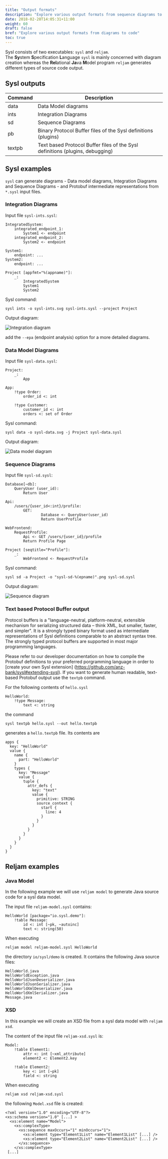 ```yaml
---
title: "Output formats"
description: "Explore various output formats from sequence diagrams to Java code."
date: 2018-02-28T14:05:31+11:00
weight: 60
draft: false
bref: "Explore various output formats from diagrams to code"
toc: true
---
```


Sysl consists of two executables: `sysl` and `reljam`.</br> The **Sy**stem **S**pecification **L**anguage `sysl` is mainly concerned with diagram creation whereas the **Rel**ational **Ja**va **M**odel program `reljam` generates different types of source code output.

Sysl outputs
------------
| Command | Description |
|---------|-------------|
| data    | Data Model diagrams |
| ints    | Integration Diagrams |
| sd      | Sequence Diagrams |
| pb      | Binary Protocol Buffer files of the Sysl definitions (plugins)    |
| textpb  | Text based Protocol Buffer files of the Sysl definitions (plugins, debugging) |


Sysl examples
-------------
`sysl` can generate diagrams - Data model diagrams, Integration Diagrams and Sequence Diagrams - and Protobuf intermediate representations from `*.sysl` input files.

### Integration Diagrams

Input file `sysl-ints.sysl`:

```
IntegratedSystem:
    integrated_endpoint_1:
        System1 <- endpoint
    integrated_endpoint_2:
        System2 <- endpoint

System1:
    endpoint: ...
System2:
    endpoint: ...

Project [appfmt="%(appname)"]:
    _:
        IntegratedSystem
        System1
        System2
```

Sysl command:

	sysl ints -o sysl-ints.svg sysl-ints.sysl --project Project

Output diagram:

![Integration diagram](/img/sysl/simple-sysl-ints.svg)

add the `--epa` (endpoint analysis) option for a more detailed diagrams.


### Data Model Diagrams

Input file `sysl-data.sysl`:

```
Project:
    _:
        App

App:
    !type Order:
        order_id <: int

    !type Customer:
        customer_id <: int
        orders <: set of Order
```

Sysl command:

	sysl data -o sysl-data.svg -j Project sysl-data.sysl

Output diagram:

![Data model diagram](/img/sysl/simple-sysl-data.svg)

### Sequence Diagrams

Input file `sysl-sd.sysl`:

```
Database[~db]:
    QueryUser (user_id):
        Return User

Api:
    /users/{user_id<:int}/profile:
        GET:
                Database <- QueryUser(user_id)
                Return UserProfile

WebFrontend:
    RequestProfile:
        Api <- GET /users/{user_id}/profile
        Return Profile Page

Project [seqtitle="Profile"]:
    _:
        WebFrontend <- RequestProfile
```

Sysl command:

	sysl sd -a Project -o "sysl-sd-%(epname)".png sysl-sd.sysl

Output diagram:

![Sequence diagram](/img/sysl/simple-sysl-sd.svg)

### Text based Protocol Buffer output
Protocol buffers is a "language-neutral, platform-neutral, extensible mechanism for serializing structured data – think XML, but smaller, faster, and simpler". It is a strongly typed binary format used as intermediate representations of Sysl definitions comparable to an abstract syntax tree. The strongly typed protocol buffers are supported in most major programming languages.

Please refer to our developer documentation on how to compile the Protobuf definitions to your preferred porgramming language in order to [create your own Sysl extension]
(https://github.com/anz-bank/sysl#extending-sysl). If you want to generate human readable, text-based Protobuf output use the `textpb` command.

For the following contents of `hello.sysl`

```
HelloWorld:
    !type Message:
        text <: string
```

the command

	sysl textpb hello.sysl --out hello.textpb

generates a `hello.textpb` file. Its contents are

```
apps {
  key: "HelloWorld"
  value {
    name {
      part: "HelloWorld"
    }
    types {
      key: "Message"
      value {
        tuple {
          attr_defs {
            key: "text"
            value {
              primitive: STRING
              source_context {
                start {
                  line: 4
                }
              }
            }
          }
        }
      }
    }
  }
}
```

Reljam examples
---------------

### Java Model
In the following example we will use `reljam model` to generate Java source code for a sysl data model.

The input file `reljam-model.sysl` contains:

```
HelloWorld [package="io.sysl.demo"]:
    !table Message:
        id <: int [~pk, ~autoinc]
        text <: string(50)
```
When executing

    reljam model reljam-model.sysl HelloWorld

the directory `io/sysl/demo` is created. It contains the following Java source files:

    HelloWorld.java
    HelloWorldException.java
    HelloWorldJsonDeserializer.java
    HelloWorldJsonSerializer.java
    HelloWorldXmlDeserializer.java
    HelloWorldXmlSerializer.java
    Message.java

### XSD

In this example we will create an XSD file from a sysl data model with `reljam xsd`.

The content of the input file `reljam-xsd.sysl` is:

```
Model:
    !table Element1:
        attr <: int [~xml_attribute]
        element2 <: Element2.key

    !table Element2:
        key <: int [~pk]
        field <: string
```
When executing

    reljam xsd reljam-xsd.sysl

the following `Model.xsd` file is created:

```
<?xml version="1.0" encoding="UTF-8"?>
<xs:schema version="1.0" [...] >
  <xs:element name="Model">
    <xs:complexType>
      <xs:sequence maxOccurs="1" minOccurs="1">
        <xs:element type="Element1List" name="Element1List" [...] />
        <xs:element type="Element2List" name="Element2List" [...] />
      </xs:sequence>
    </xs:complexType>
 [...]
```


